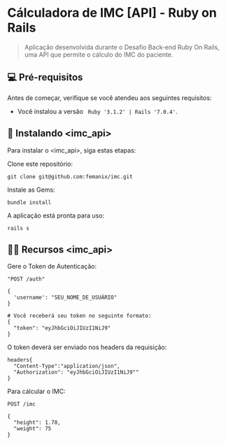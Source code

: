 # Cálculadora de IMC [API] - Ruby on Rails

> Aplicação desenvolvida durante o Desafio Back-end Ruby On Rails, uma API que permite o cálculo do IMC do paciente.

## 💻 Pré-requisitos

Antes de começar, verifique se você atendeu aos seguintes requisitos:
<!---Estes são apenas requisitos de exemplo. Adicionar, duplicar ou remover conforme necessário--->
* Você instalou a versão  ` Ruby '3.1.2' | Rails '7.0.4'`.  

## 🚀 Instalando <imc_api>

Para instalar o <imc_api>, siga estas etapas:

Clone este repositório:
```
git clone git@github.com:femanix/imc.git
```

Instale as Gems:
```
bundle install
```

A aplicação está pronta para uso:
```
rails s
```
## 🐱‍🏍 Recursos <imc_api>

Gere o Token de Autenticação:
```
"POST /auth"

{
  'username': "SEU_NOME_DE_USUÁRIO"
}

# Você receberá seu token no seguinte formato:
{
  "token": "eyJhbGciOiJIUzI1NiJ9"
}
```

O token deverá ser enviado nos headers da requisição:
```
headers{
  "Content-Type":"application/json",
  "Authorization": "eyJhbGciOiJIUzI1NiJ9""
}
```
Para cálcular o IMC:
```
POST /imc

{
  "height": 1.70,
  "weight": 75
}
```


